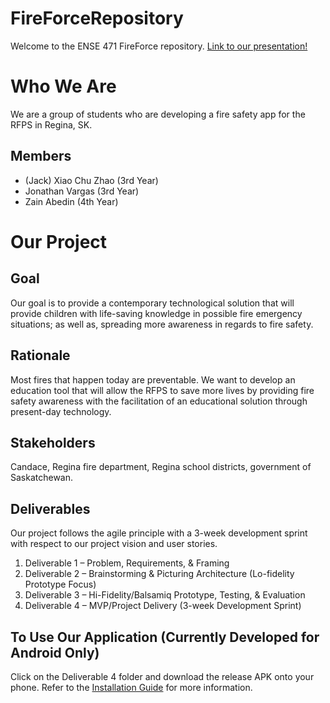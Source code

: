 # FireForceRepository
Welcome to the ENSE 471 FireForce repository.
[Link to our presentation!](https://youtu.be/tST5P7lhfPo)

# Who We Are
We are a group of students who are developing a fire safety app for the RFPS in Regina, SK.
## Members
* (Jack) Xiao Chu Zhao (3rd Year)
* Jonathan Vargas (3rd Year)
* Zain Abedin (4th Year)

# Our Project
## Goal
Our goal is to provide a contemporary technological solution that will provide children with life-saving knowledge in possible fire emergency situations; as well as, spreading more awareness in regards to fire safety.
## Rationale
Most fires that happen today are preventable. We want to develop an education tool that will allow the RFPS to save more lives by providing fire safety awareness with the facilitation of an educational solution through present-day technology.
## Stakeholders
Candace, Regina fire department, Regina school districts, government of Saskatchewan.

## Deliverables
Our project follows the agile principle with a 3-week development sprint with respect to our project vision and user stories.
1. Deliverable 1 – Problem, Requirements, & Framing
2. Deliverable 2 – Brainstorming & Picturing Architecture (Lo-fidelity Prototype Focus)
3. Deliverable 3 – Hi-Fidelity/Balsamiq Prototype, Testing, & Evaluation
4. Deliverable 4 – MVP/Project Delivery (3-week Development Sprint) 

## To Use Our Application (Currently Developed for Android Only)
Click on the Deliverable 4 folder and download the release APK onto your phone. Refer to the [Installation Guide](https://github.com/Decafoats/FireForceRepository/blob/master/Deliverable%204%20(First%20MVP%20Release)/Installation%20Guide.md) for more information. 
